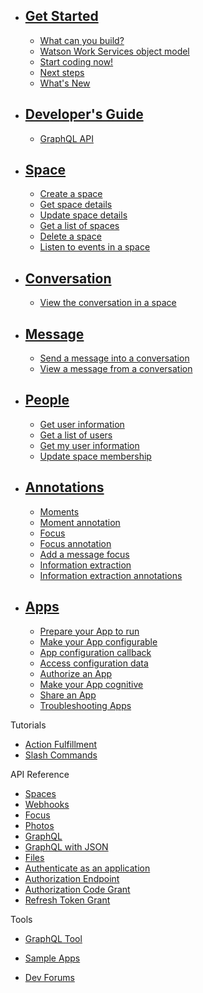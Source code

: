 * ## [Get Started](./V1_GetStarted.md)
  * [What can you build?](./V1_WhatCanYouBuild.md)
  * [Watson Work Services object model](./V1_Diagrams.md)  
  * [Start coding now!](./V1_StartCodingNow.md)
  * [Next steps](./V1_NextSteps.md)
  * <a href="https://developer.watsonwork.ibm.com/whatsnew" target="\_blank">What's New</a>


* ## [Developer's Guide](./guides/V1_wwsg_DevelopersGuide.md)
  * [GraphQL API](./guides/V1_wwsg_GraphQLAPIIntro.md)
  
* ## [Space](./guides/V1_spaces_main.md)
  * [Create a space](./guides/V1_create_space.md)
  * [Get space details](./guides/V1_get_space.md)
  * [Update space details](./guides/V1_update_space.md)
  * [Get a list of spaces](./guides/V1_get_spaces.md)
  * [Delete a space](./guides/V1_delete_space.md)
  * [Listen to events in a space](./guides/V1_wwsg_Webhooks.md)
  
* ## [Conversation](./guides/V1_conversation_main.md)
  * [View the conversation in a space](./guides/V1_get_conversation.md)
  
* ## [Message](./guides/V1_message_main.md)
  * [Send a message into a conversation](./guides/V1_wwsg_Spaces.md)
  * [View a message from a conversation](./guides/V1_get_message.md)

* ## [People](./guides/V1_people_main.md)
  * [Get user information](./guides/V1_get_user.md)
  * [Get a list of users](./guides/V1_get_users.md)
  * [Get my user information](./guides/V1_get_me.md)
  * [Update space membership](./guides/V1_update_space.md)
  

* ## [Annotations](./guides/V1_annotations.md)
  * [Moments](./guides/V1_wwsg_MomentIdentification.md)
  * [Moment annotation](./guides/V5_Annotation_Message_Moment.md)
  * [Focus](./guides/V1_wwsg_ActionIdentification.md)
  * [Focus annotation](./guides/V2_Annotation_Message_Action_Identification.md)
  * [Add a message focus](./guides/Add_Message_Focus.md)
  * [Information extraction](./guides/V1_wwsg_InformationExtraction.md)
  * [Information extraction annotations](./guides/V1_Annotation_Message_Information_Extraction.md)

* ## [Apps](./guides/V1_Apps.md)
  * [Prepare your App to run](./guides/V1_PreparingYourApp.md)
  * [Make your App configurable](./guides/V1_MakeAppsConfigurable.md)
  * [App configuration callback](./guides/V1_App_Configuration_Callback.md)
  * [Access configuration data](./guides/V1_Access_Configuration_Data.md)
  * [Authorize an App](./guides/V1_wwsg_AuthorizeApp.md)
  * [Make your App cognitive](./guides/V1_cognitive_app.md)
  * [Share an App](./guides/V1_ShareAnApp.md)
  * [Troubleshooting Apps](./guides/V1_app_errors.md)

Tutorials
* [Action Fulfillment](./guides/V1_Action_Fulfillment.md)
* [Slash Commands](./guides/slash_commands.md)

API Reference
* [Spaces](./references/V1_Spaces.yml)
* [Webhooks](./references/V1_OutboundCallback.yml)
* [Focus](./references/V1_Focus.yml)
* [Photos](./references/V1_PhotoService.yml)
* [GraphQL](./references/V1_graphql_raw.yml)
* [GraphQL with JSON](./references/V1_graphql_json.yml)
* [Files](./references/V1_Files.yml)
* [Authenticate as an application](./references/V1_oauth_token_client_credentials.yml)
* [Authorization Endpoint](./references/V1_oauth_authorize_code.yml)
* [Authorization Code Grant](./references/V1_oauth_token_code.yml)
* [Refresh Token Grant](./references/V1_oauth_token_refresh.yml)

Tools
* <a href="https://developer.watsonwork.ibm.com/tools/graphql" target="\_blank">GraphQL Tool</a>

* <a href="https://github.com/watsonwork" target="\_blank">Sample Apps</a>
* <a href="https://help.workspace.ibm.com/hc/en-us/community/topics/201192468-Developer" target="\_blank">Dev Forums</a>

